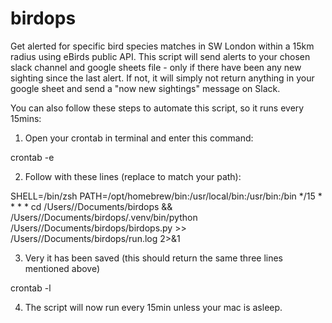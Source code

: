 # birdops
Get alerted for specific bird species matches in SW London within a 15km radius using eBirds public API.
This script will send alerts to your chosen slack channel and google sheets file - only if there have been any new sighting since the last alert. 
If not, it will simply not return anything in your google sheet and send a "now new sightings" message on Slack.

You can also follow these steps to automate this script, so it runs every 15mins:

1. Open your crontab in terminal and enter this command:

crontab -e

2. Follow with these lines (replace <you> to match your path):

SHELL=/bin/zsh
PATH=/opt/homebrew/bin:/usr/local/bin:/usr/bin:/bin
*/15 * * * * cd /Users/<you>/Documents/birdops && /Users/<you>/Documents/birdops/.venv/bin/python /Users/<you>/Documents/birdops/birdops.py >> /Users/<you>/Documents/birdops/run.log 2>&1

3. Very it has been saved (this should return the same three lines mentioned above)

crontab -l

4. The script will now run every 15min unless your mac is asleep.
